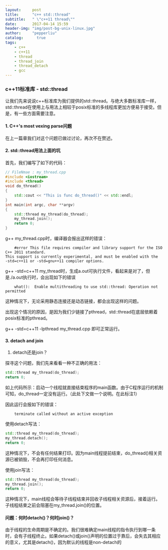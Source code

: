 ```yaml
---
layout:     post
title:      "c++ std::thread"
subtitle:   " \"c++11 thread\""
date:       2017-04-14 15:59
header-img: "img/post-bg-unix-linux.jpg"
author:     "pepperliu"
catalog:      true
tags:
    - c++
    - c++11
    - thread
    - thread_join
    - thread_detach
    - gcc
---
```


### c++11标准库 - std::thread

让我们先来说说c++标准库为我们提供的std::thread。与绝大多数标准库一样，std::thread在使用上与用法上相较于posix标准的多线程库更加方便易于接受。但是，有一些方面需要注意。

#### 1. C\+\+'s most vexing parse问题

在上一篇章我们对这个问题已做过讨论，再次不在赘述。

#### 2. std::thread用法上面的坑

首先，我们编写了如下的代码：

```cpp
// FileNmae : my_thread.cpp
#include <iostream>
#include <thread>
void do_thread()
{
    std::cout << "This is func do_thread()" << std::endl;
}
int main(int argc, char **argv)
{
    std::thread my_thread(do_thread);
    my_thread.join();
    return 0;
}
```

g\+\+ my\_thread.cpp时，编译器会报出这样的错误：

```
    #error This file requires compiler and library support for the ISO C++ 2011 standard. 
This support is currently experimental, and must be enabled with the 
-std=c++11 or -std=gnu++11 compiler options.
```

g\+\+ \-std=c\+\+11 my\_thread时，生成a.out可执行文件，看起来是对了，但是./a.out执行时，会出现如下的错误

```
    what():  Enable multithreading to use std::thread: Operation not permitted
```

这种情况下，无论采用静态连接还是动态链接，都会出现这样的问题。

出现这个情况的原因，是因为我们少链接了pthread，std::thread在底层依赖着posix标准的pthread。

g\+\+ \-std=c\+\+11 \-lpthread my\_thread.cpp 即可正常运行。

#### 3. detach and join

1. detach还是join？

探寻这个问题，我们先来看看一种不正确的用法：

```cpp
std::thread my_thread(do_thread);
return 0;
```

如上代码所示：启动一个线程就直接结束程序的main函数。由于C程序运行的机制可知，do\_thread一定没有运行。（此处下文做一个说明。在此标注1）

因此运行会报如下的错误：

```
    terminate called without an active exception
```

使用detach写法：

```cpp
std::thread my_thread(do_thread);
my_thread.detach();
return 0;
```

这种情况下，不会有任何结果打印。因为main线程提前结束，do\_thread()相关资源已被销毁，不会再打印任何消息。

使用join写法：

```cpp
std::thread my_thread(do_thread);
my_thread.join();
return 0;
```

这种情况下，main线程会等待子线程结束并回收子线程相关资源后，接着运行。子线程结束之前会阻塞在my\_thread.join()的位置。

#### 问题：何时detach()？何时join()？

由于线程的生命周期是不确定的。我们很难确定main线程的指令执行到哪一条时，会有子线程终止。如果detach()或join()声明的位置过于靠后，会失去其相应的意义，尤其是detach()，因为默认的线程是non-detach的
